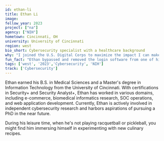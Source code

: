 ```yaml
---
id: ethan-li
title: Ethan Li
image: 
fellow_year: 2023
project: ["na"]
agency: ["NIH"]
hometown: Cincinnati, OH
university: University of Cincinnati
region: west
bio_short: Cybersecurity specialist with a healthcare background
why: "I joined the U.S. Digital Corps to maximize the impact I can make for my country, leveraging my unique background in healthcare and cybersecurity."
fun_fact: "Ethan bypassed and removed the login software from one of his high school computer lab's computers and ended up on the school administrator's Wall of Shame."
tags: ['west', '2023','Cybersecurity', 'NIH']
track: ['Cybersecurity']
---
```


Ethan earned his B.S. in Medical Sciences and a Master's degree in Information Technology from the University of Cincinnati. With certifications in Security+ and Security Analyst+, Ethan has worked in various domains, including e-commerce, biomedical informatics research, SOC operations, and web application development. Currently, Ethan is actively involved in independent cybersecurity research and harbors aspirations of pursuing a PhD in the near future. 

During his leisure time, when he's not playing racquetball or pickleball, you might find him immersing himself in experimenting with new culinary recipes.
